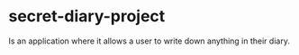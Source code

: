 # secret-diary-project
Is an application where it allows a user to write down anything in their diary.
